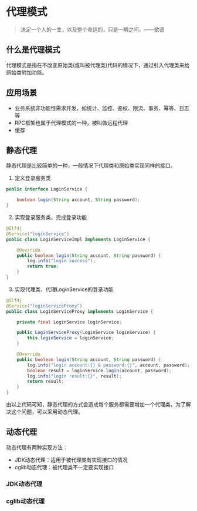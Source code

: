 # 代理模式

> 决定一个人的一生，以及整个命运的，只是一瞬之间。——歌德

## 什么是代理模式

代理模式是指在不改变原始类(或叫被代理类)代码的情况下，通过引入代理类来给原始类附加功能。

## 应用场景

- 业务系统非功能性需求开发，如统计、监控、鉴权、限流、事务、幂等、日志等
- RPC框架也属于代理模式的一种，被叫做远程代理
- 缓存

## 静态代理

静态代理是比较简单的一种，一般情况下代理类和原始类实现同样的接口。

1. 定义登录服务类

```java
public interface LoginService {

    boolean login(String account, String password);
}
```

2. 实现登录服务类，完成登录功能

```java
@Slf4j
@Service("loginService")
public class LoginServiceImpl implements LoginService {

    @Override
    public boolean login(String account, String password) {
        log.info("login success");
        return true;
    }
}
```

3. 实现代理类，代理LoginService的登录功能

```java
@Slf4j
@Service("loginServiceProxy")
public class LoginServiceProxy implements LoginService {

    private final LoginService loginService;

    public LoginServiceProxy(LoginService loginService) {
        this.loginService = loginService;
    }

    @Override
    public boolean login(String account, String password) {
        log.info("login account:{} & password:{}", account, password);
        boolean result = loginService.login(account, password);
        log.info("login result:{}", result);
        return result;
    }
}
```

由以上代码可知，静态代理的方式会造成每个服务都需要增加一个代理类，为了解决这个问题，可以采用动态代理。

## 动态代理

动态代理有两种实现方法：

- JDK动态代理：适用于被代理类有实现接口的情况
- cglib动态代理：被代理类不一定要实现接口

### JDK动态代理

### cglib动态代理

